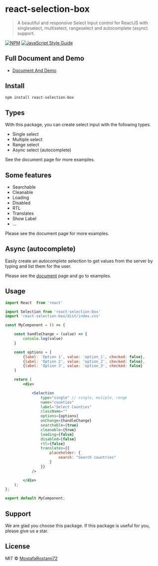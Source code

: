 # react-selection-box

> A beautiful and responsive Select Input control for ReactJS with singleselect, multiselect, rangeselect and autocomplete (async) support.

[![NPM](https://img.shields.io/npm/v/react-selection-box.svg)](https://www.npmjs.com/package/react-selection-box) [![JavaScript Style Guide](https://img.shields.io/badge/code_style-standard-brightgreen.svg)](https://standardjs.com)

## Full Document and Demo
-   [Document And Demo](https://mostafarostami72.github.io/react-selection-box/)


## Install

```bash
npm install react-selection-box
```

## Types
With this package, you can create select input with the following types.

* Single select
* Multiple select
* Range select
* Async select (autocomplete)

See the document page for more examples.

## Some features
* Searchable
* Cleanable
* Loading
* Disabled
* RTL
* Translates
* Show Label
* ...

Please see the document page for more examples.

## Async (autocomplete)
Easily create an autocomplete selection to  get values from the server by typing and list them for the user.

Please see the [document](https://mostafarostami72.github.io/react-selection-box) page and go to examples.

## Usage

```jsx
import React  from 'react'

import Selection from 'react-selection-box'
import 'react-selection-box/dist/index.css'

const MyComponent = () => {

    const handleChange = (value) => {
        console.log(value)
    }

    const options = [
        {label: 'Option 1', value: 'option_1', checked: false},
        {label: 'Option 2', value: 'option_2', checked: false},
        {label: 'Option 3', value: 'option_3', checked: false}
    ]

    return (
        <div>

            <Selection
                type="single" // single, muliple, renge
                name="counties"
                label="Select Counties"
                className=""
                options={options}
                onChange={handleChange}
                searchable={true}
                cleanable={true}
                loading={false}
                disabled={false}
                rtl={false}
                translates={{
                    placeholder: {
                        search: "Search countries"
                    }
                }}
            />

        </div>
    );
};

export default MyComponent;
```

## Support
We are glad you choose this package. If this package is useful for you, please give us a star.

## License

MIT © [MostafaRostami72](https://github.com/MostafaRostami72)
